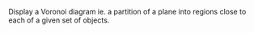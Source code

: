 Display a Voronoi diagram ie. a partition of a plane into regions close to each of a given set of objects.
